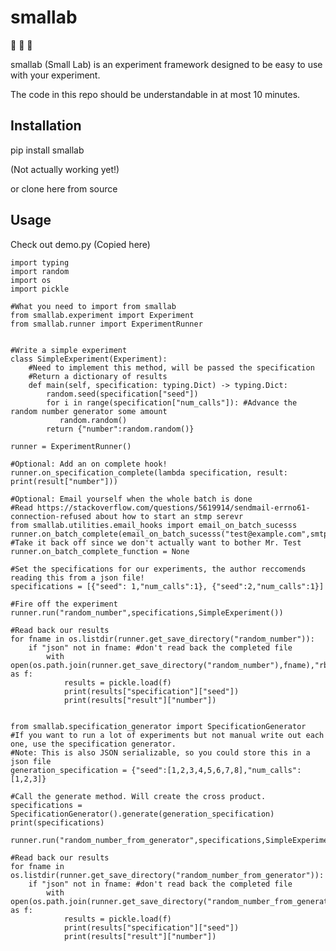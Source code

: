 # smallab
:small_blue_diamond: :microscope: :small_blue_diamond:

smallab (Small Lab) is an experiment framework designed to be easy to use with your experiment. 

The code in this repo should be understandable in at most 10 minutes.

## Installation


pip install smallab

(Not actually working yet!)

or clone here from source


## Usage
Check out demo.py (Copied here)


    import typing
    import random
    import os
    import pickle

    #What you need to import from smallab
    from smallab.experiment import Experiment
    from smallab.runner import ExperimentRunner


    #Write a simple experiment
    class SimpleExperiment(Experiment):
        #Need to implement this method, will be passed the specification
        #Return a dictionary of results
        def main(self, specification: typing.Dict) -> typing.Dict:
            random.seed(specification["seed"])
            for i in range(specification["num_calls"]): #Advance the random number generator some amount
               random.random()
            return {"number":random.random()}

    runner = ExperimentRunner()

    #Optional: Add an on complete hook!
    runner.on_specification_complete(lambda specification, result: print(result["number"]))

    #Optional: Email yourself when the whole batch is done
    #Read https://stackoverflow.com/questions/5619914/sendmail-errno61-connection-refused about how to start an stmp serevr
    from smallab.utilities.email_hooks import email_on_batch_sucesss
    runner.on_batch_complete(email_on_batch_sucesss("test@example.com",smtp_port=1025))
    #Take it back off since we don't actually want to bother Mr. Test
    runner.on_batch_complete_function = None

    #Set the specifications for our experiments, the author reccomends reading this from a json file!
    specifications = [{"seed": 1,"num_calls":1}, {"seed":2,"num_calls":1}]

    #Fire off the experiment
    runner.run("random_number",specifications,SimpleExperiment())

    #Read back our results
    for fname in os.listdir(runner.get_save_directory("random_number")):
        if "json" not in fname: #don't read back the completed file
            with open(os.path.join(runner.get_save_directory("random_number"),fname),"rb") as f:
                results = pickle.load(f)
                print(results["specification"]["seed"])
                print(results["result"]["number"])


    from smallab.specification_generator import SpecificationGenerator
    #If you want to run a lot of experiments but not manual write out each one, use the specification generator.
    #Note: This is also JSON serializable, so you could store this in a json file
    generation_specification = {"seed":[1,2,3,4,5,6,7,8],"num_calls":[1,2,3]}

    #Call the generate method. Will create the cross product.
    specifications = SpecificationGenerator().generate(generation_specification)
    print(specifications)

    runner.run("random_number_from_generator",specifications,SimpleExperiment(),continue_from_last_run=True)

    #Read back our results
    for fname in os.listdir(runner.get_save_directory("random_number_from_generator")):
        if "json" not in fname: #don't read back the completed file
            with open(os.path.join(runner.get_save_directory("random_number_from_generator"),fname),"rb") as f:
                results = pickle.load(f)
                print(results["specification"]["seed"])
                print(results["result"]["number"])

